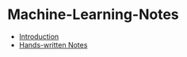 # Machine-Learning-Notes 
- [Introduction](https://github.com/Bibek417/Machine-Learning-Notes/blob/main/Introduction.md)
- [Hands-written Notes](https://drive.google.com/drive/folders/1x90Ui5_ocjy-uTOoxyrsQzntrVc1AC4A?usp=drive_link)

